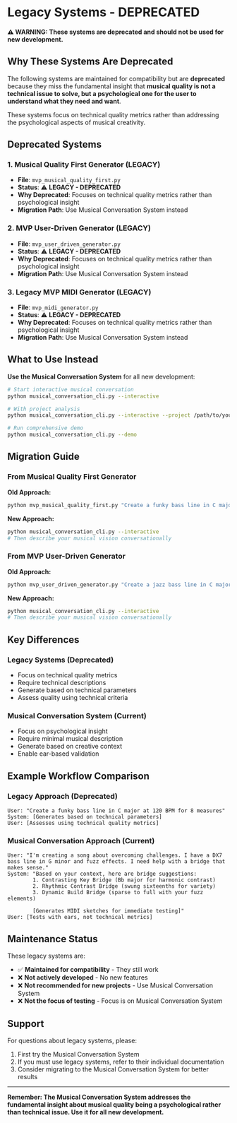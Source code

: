# Legacy Systems - DEPRECATED

**⚠️ WARNING: These systems are deprecated and should not be used for new development.**

## Why These Systems Are Deprecated

The following systems are maintained for compatibility but are **deprecated** because they miss the fundamental insight that **musical quality is not a technical issue to solve, but a psychological one for the user to understand what they need and want**.

These systems focus on technical quality metrics rather than addressing the psychological aspects of musical creativity.

## Deprecated Systems

### 1. Musical Quality First Generator (LEGACY)
- **File**: `mvp_musical_quality_first.py`
- **Status**: ⚠️ **LEGACY - DEPRECATED**
- **Why Deprecated**: Focuses on technical quality metrics rather than psychological insight
- **Migration Path**: Use Musical Conversation System instead

### 2. MVP User-Driven Generator (LEGACY)
- **File**: `mvp_user_driven_generator.py`
- **Status**: ⚠️ **LEGACY - DEPRECATED**
- **Why Deprecated**: Focuses on technical quality metrics rather than psychological insight
- **Migration Path**: Use Musical Conversation System instead

### 3. Legacy MVP MIDI Generator (LEGACY)
- **File**: `mvp_midi_generator.py`
- **Status**: ⚠️ **LEGACY - DEPRECATED**
- **Why Deprecated**: Focuses on technical quality metrics rather than psychological insight
- **Migration Path**: Use Musical Conversation System instead

## What to Use Instead

**Use the Musical Conversation System** for all new development:

```bash
# Start interactive musical conversation
python musical_conversation_cli.py --interactive

# With project analysis
python musical_conversation_cli.py --interactive --project /path/to/your/project.mid

# Run comprehensive demo
python musical_conversation_cli.py --demo
```

## Migration Guide

### From Musical Quality First Generator
**Old Approach:**
```bash
python mvp_musical_quality_first.py "Create a funky bass line in C major"
```

**New Approach:**
```bash
python musical_conversation_cli.py --interactive
# Then describe your musical vision conversationally
```

### From MVP User-Driven Generator
**Old Approach:**
```bash
python mvp_user_driven_generator.py "Create a jazz bass line in C major at 120 BPM for 8 measures"
```

**New Approach:**
```bash
python musical_conversation_cli.py --interactive
# Then describe your musical vision conversationally
```

## Key Differences

### Legacy Systems (Deprecated)
- Focus on technical quality metrics
- Require technical descriptions
- Generate based on technical parameters
- Assess quality using technical criteria

### Musical Conversation System (Current)
- Focus on psychological insight
- Require minimal musical description
- Generate based on creative context
- Enable ear-based validation

## Example Workflow Comparison

### Legacy Approach (Deprecated)
```
User: "Create a funky bass line in C major at 120 BPM for 8 measures"
System: [Generates based on technical parameters]
User: [Assesses using technical quality metrics]
```

### Musical Conversation Approach (Current)
```
User: "I'm creating a song about overcoming challenges. I have a DX7 bass line in G minor and fuzz effects. I need help with a bridge that makes sense."
System: "Based on your context, here are bridge suggestions:
        1. Contrasting Key Bridge (Bb major for harmonic contrast)
        2. Rhythmic Contrast Bridge (swung sixteenths for variety)
        3. Dynamic Build Bridge (sparse to full with your fuzz elements)
        
        [Generates MIDI sketches for immediate testing]"
User: [Tests with ears, not technical metrics]
```

## Maintenance Status

These legacy systems are:
- ✅ **Maintained for compatibility** - They still work
- ❌ **Not actively developed** - No new features
- ❌ **Not recommended for new projects** - Use Musical Conversation System
- ❌ **Not the focus of testing** - Focus is on Musical Conversation System

## Support

For questions about legacy systems, please:
1. First try the Musical Conversation System
2. If you must use legacy systems, refer to their individual documentation
3. Consider migrating to the Musical Conversation System for better results

---

**Remember: The Musical Conversation System addresses the fundamental insight about musical quality being a psychological rather than technical issue. Use it for all new development.**
